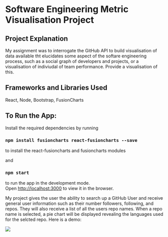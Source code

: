 # Software Engineering Metric Visualisation Project

## Project Explanation 

My assignment was to interrogate the GitHub API to build visualisation of data available tht elucidates some aspect of the softare engineering process, such as a social graph of developers and projects, or a visualisation of indiviudal of team performance. Provide a visualisation of this.

## Frameworks and Libraries Used

React, Node, Bootstrap, FusionCharts

## To Run the App:

Install the required dependencies by running
### `npm install fusioncharts react-fusioncharts --save`
to install the react-fusioncharts and fusioncharts modules 

and
### `npm start`
to run the app in the development mode.\
Open [http://localhost:3000](http://localhost:3000) to view it in the browser.

My project gives the user the ability to search up a GitHub User and receive general user information such as their number followers, following, and repos. They will also receive a list of all the users repo names. When a repo name is selected, a pie chart will be displayed revealing the languages used for the selcted repo.
Here is a demo:

![](demo.gif)





